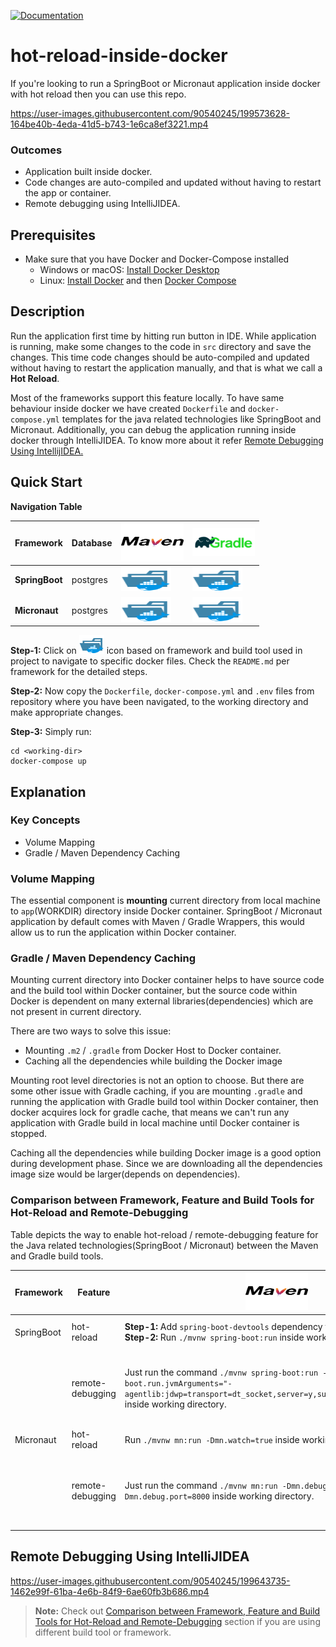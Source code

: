 [![Documentation](https://img.shields.io/static/v1?label=Documentation&message=v1.0&color=<COLOR>)](https://ramanareddy0m.github.io/hot-reload-inside-docker/docs/intro)

# hot-reload-inside-docker

If you're looking to run a SpringBoot or Micronaut application inside docker with hot reload then
you can use this repo.

https://user-images.githubusercontent.com/90540245/199573628-164be40b-4eda-41d5-b743-1e6ca8ef3221.mp4

### Outcomes

- Application built inside docker.
- Code changes are auto-compiled and updated without having to restart the app or container.
- Remote debugging using IntelliJIDEA.

## Prerequisites

- Make sure that you have Docker and Docker-Compose installed
    - Windows or macOS: [Install Docker Desktop](https://www.docker.com/get-started/)
    - Linux: [Install Docker](https://www.docker.com/get-started/) and
      then [Docker Compose](https://github.com/docker/compose)

## Description

Run the application first time by hitting run button in IDE. While application is running, make some
changes to the code in `src` directory and save the changes. This time code changes
should be auto-compiled and updated without having to restart the application manually, and that is
what we call a __Hot Reload__.

Most of the frameworks support this feature locally. To have same behaviour inside
docker we have created `Dockerfile` and `docker-compose.yml` templates
for the java related technologies like SpringBoot and Micronaut. Additionally, you can debug the
application running inside docker through IntelliJIDEA. To know more about it refer [Remote Debugging Using IntellijIDEA. ](https://github.com/RamanaReddy0M/hot-reload-inside-docker/blob/master/README.md#remote-debugging-using-intellijidea)

## Quick Start

__Navigation Table__

| Framework      | Database | <img src="./resources/maven-icon.svg" alt="maven" width="100" height="60">                                  | <img src="./resources/gradle-icon.svg" alt="maven" width="100" height="45"> |
|----------------|----------|-------------------------------------------------------------------------------------------------------------|-------|
| __SpringBoot__ | postgres | [<img src="./resources/folder_type_docker.svg" alt="folder" width="80" height="40"/>](./spring-postgres)    |[<img src="./resources/folder_type_docker.svg" alt="folder" width="80" height="40"/>](./spring-postgres)|
| __Micronaut__  | postgres | [<img src="./resources/folder_type_docker.svg" alt="folder" width="80" height="40"/>](./micronaut-postgres) | [<img src="./resources/folder_type_docker.svg" alt="folder" width="80" height="40"/>](./micronaut-postgres)|

__Step-1:__ Click
on <img src="./resources/folder_type_docker.svg" alt="folder" width="40" height="30"/> icon
based on framework and build tool used in project to navigate to specific docker files. Check
the `README.md` per framework for the detailed steps.

__Step-2:__ Now copy the `Dockerfile`, `docker-compose.yml` and `.env` files from repository where
you have been navigated, to the working directory and make appropriate changes.

__Step-3:__ Simply run:

```
cd <working-dir>
docker-compose up
```

## Explanation

### Key Concepts

- Volume Mapping
- Gradle / Maven Dependency Caching

### Volume Mapping

The essential component is __mounting__ current directory from local machine to `app`(WORKDIR)
directory
inside Docker container. SpringBoot / Micronaut application by default comes with Maven / Gradle
Wrappers, this would allow us to run the application within Docker container.

### Gradle / Maven Dependency Caching

Mounting current directory into Docker container helps to have source code and the
build tool within Docker container, but the source code within Docker is dependent on many external
libraries(dependencies) which are not present in current directory.

There are two ways to solve this issue:

- Mounting `.m2` / `.gradle` from Docker Host to Docker container.
- Caching all the dependencies while building the Docker image

Mounting root level directories is not an option to choose. But there are some other issue with
Gradle
caching, if you are mounting `.gradle` and running the application with Gradle build tool within
Docker container, then docker acquires lock for gradle cache, that means we
can't run any application with Gradle build in local machine until Docker container is stopped.

Caching all the dependencies while building Docker image is a good option during development phase.
Since we are downloading all the dependencies image size would be larger(depends on dependencies).

### Comparison between Framework, Feature and Build Tools for Hot-Reload and Remote-Debugging

Table depicts the way to enable hot-reload / remote-debugging feature for the Java related
technologies(SpringBoot / Micronaut) between the Maven and Gradle build tools.

| Framework | Feature          | <img src="./resources/maven-icon.svg" alt="maven" width="100" height="60">                                                                                                    | <img src="./resources/gradle-icon.svg" alt="maven" width="100" height="45">                                                                                                                                             |
|----------|------------------|-------------------------------------------------------------------------------------------------------------------------------------------------------------------------------|-------------------------------------------------------------------------------------------------------------------------------------------------------------------------------------------------------------------------|
| SpringBoot | hot-reload       | __Step-1:__ Add `spring-boot-devtools` dependency to `pom.xml`. </br> __Step-2:__ Run `./mvnw spring-boot:run` inside working directory.                                      | __Step-1:__ Add `org.springframework.boot:spring-boot-devtools` dependency to `build.gradle`. </br> __step-2__: Run `./gradlew bootRun` inside working directory.                                                       |
|          | remote-debugging | Just run the command `./mvnw spring-boot:run -Dspring-boot.run.jvmArguments="-agentlib:jdwp=transport=dt_socket,server=y,suspend=n,address=*:8000"` inside working directory. | __Step-1:__ Add task </br>`bootRun { jvmArgs=["-agentlib:jdwp=transport=dt_socket,server=y,suspend=n,address=*:8000"] }`</br> to `build.gradle`</br></br> __Step-2__: Run `./gradlew bootRun` inside working directory. |
|Micronaut| hot-reload       | Run `./mvnw mn:run -Dmn.watch=true` inside working directory                                                                                                                  | Run `./gradlew run -t` inside working directory, Here `-t` enables continious build.                                                                                                                                    |
|          | remote-debugging | Just run the command `./mvnw mn:run -Dmn.debug -Dmn.debug.host=* -Dmn.debug.port=8000` inside working directory.                                                              | __Step-1:__ Add task </br>`run { jvmArgs=["-agentlib:jdwp=transport=dt_socket,server=y,suspend=n,address=*:8000"] }`</br> to `build.gradle`</br></br> __Step-2__: Run `./gradlew run -t` inside working directory.      

## Remote Debugging Using IntelliJIDEA

https://user-images.githubusercontent.com/90540245/199643735-1462e99f-61ba-4e6b-84f9-6ae60fb3b686.mp4

> __Note:__ Check
> out [Comparison between Framework, Feature and Build Tools for Hot-Reload and Remote-Debugging]()
> section
> if you are using different build tool or framework.